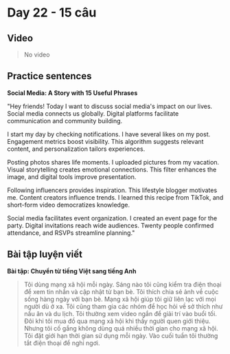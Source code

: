 # Day 22 - 15 câu

## Video
> No video

## Practice sentences

**Social Media: A Story with 15 Useful Phrases**

"Hey friends! Today I want to discuss social media's impact on our lives. Social media connects us globally. Digital platforms facilitate communication and community building.

I start my day by checking notifications. I have several likes on my post. Engagement metrics boost visibility. This algorithm suggests relevant content, and personalization tailors experiences.

Posting photos shares life moments. I uploaded pictures from my vacation. Visual storytelling creates emotional connections. This filter enhances the image, and digital tools improve presentation.

Following influencers provides inspiration. This lifestyle blogger motivates me. Content creators influence trends. I learned this recipe from TikTok, and short-form video democratizes knowledge.

Social media facilitates event organization. I created an event page for the party. Digital invitations reach wide audiences. Twenty people confirmed attendance, and RSVPs streamline planning."

## Bài tập luyện viết

**Bài tập: Chuyển từ tiếng Việt sang tiếng Anh**

> Tôi dùng mạng xã hội mỗi ngày. Sáng nào tôi cũng kiểm tra điện thoại để xem tin nhắn và cập nhật từ bạn bè. Tôi thích chia sẻ ảnh về cuộc sống hàng ngày với bạn bè. Mạng xã hội giúp tôi giữ liên lạc với mọi người dù ở xa. Tôi cũng tham gia các nhóm để học hỏi về sở thích như nấu ăn và du lịch. Tôi thường xem video ngắn để giải trí vào buổi tối. Đôi khi tôi mua đồ qua mạng xã hội khi thấy người quen giới thiệu. Nhưng tôi cố gắng không dùng quá nhiều thời gian cho mạng xã hội. Tôi đặt giới hạn thời gian sử dụng mỗi ngày. Vào cuối tuần tôi thường tắt điện thoại để nghỉ ngơi.